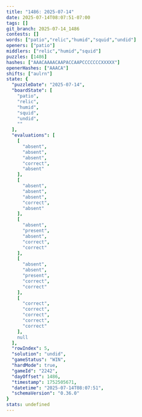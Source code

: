 ```yaml
---
title: "1486: 2025-07-14"
date: 2025-07-14T08:07:51-07:00
tags: []
git_branch: 2025-07-14_1486
contests: []
words: ["patio","relic","humid","squid","undid"]
openers: ["patio"]
middlers: ["relic","humid","squid"]
puzzles: [1486]
hashes: ["AAACAAAACAAPACCAAPCCCCCCCXXXXX"]
openerHashes: ["AAACA"]
shifts: ["aulrn"]
state: {
  "puzzleDate": "2025-07-14",
  "boardState": [
    "patio",
    "relic",
    "humid",
    "squid",
    "undid",
    ""
  ],
  "evaluations": [
    [
      "absent",
      "absent",
      "absent",
      "correct",
      "absent"
    ],
    [
      "absent",
      "absent",
      "absent",
      "correct",
      "absent"
    ],
    [
      "absent",
      "present",
      "absent",
      "correct",
      "correct"
    ],
    [
      "absent",
      "absent",
      "present",
      "correct",
      "correct"
    ],
    [
      "correct",
      "correct",
      "correct",
      "correct",
      "correct"
    ],
    null
  ],
  "rowIndex": 5,
  "solution": "undid",
  "gameStatus": "WIN",
  "hardMode": true,
  "gameId": "2242",
  "dayOffset": 1486,
  "timestamp": 1752505671,
  "datetime": "2025-07-14T08:07:51",
  "schemaVersion": "0.36.0"
}
stats: undefined
---
```

<!-- more -->
